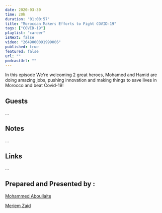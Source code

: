 ```yaml
---
date: 2020-03-30
time: 20h
duration: "01:00:57"
title: "Moroccan Makers Efforts to Fight COVID-19"
tags: ["COVID-19"]
playlist: "career"
isNext: false
video: "2649000091999006"
published: true
featured: false
url: ""
podcastUrl: ""
---
```


In this episode We're welcoming 2 great heroes, Mohamed and Hamid are doing amazing jobs, pushing innovation and making things to save lives in Morocco and beat Covid-19!

## Guests

...

## Notes

...

## Links

...

## Prepared and Presented by :

[Mohammed Aboullaite](https://aboullaite.me/)

[Meriem Zaid](https://www.facebook.com/MeriemZaid)

